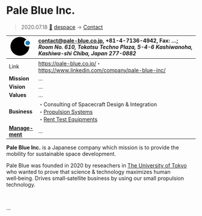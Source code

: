 # Pale Blue Inc.
> 2020.07.18 [🚀](../index/index.md) [despace](index.md) → [Contact](contact.md)

|[![](f/con/p/pale_blue_inc_logo1_thumb.jpg)](f/con/p/pale_blue_inc_logo1.png)|<contact@pale-blue.co.jp>, +81-4-7136-4942, Fax: …;<br> *Room No. 610, Tokatsu Techno Plaza, 5-4-6 Kashiwanoha, Kashiwa-shi Chiba, Japan 277-0882*|
|:--|:--|
|Link|<https://pale-blue.co.jp/>・ <https://www.linkedin.com/company/pale-blue-inc/>|
|**Mission**|…|
|**Vision**|…|
|**Values**|…|
|**Business**|・Consulting of Spacecraft Design & Integration<br> ・[Propulsion Systems](ps.md)<br> ・[Rent Test Equipments](test.md)|
|**[Manage-<br>ment](mgmt.md)**|…|

**Pale Blue Inc.** is a Japanese company which mission is to provide the mobility for sustainable space development.

Pale Blue was founded in 2020 by reseachers in [The University of Tokyo](zz_tokyo_univ.md) who wanted to prove that science & technology maximizes human well‑being. Drives small‑satellite business by using our small propulsion technology.

<p style="page-break-after:always"> </p>

…

